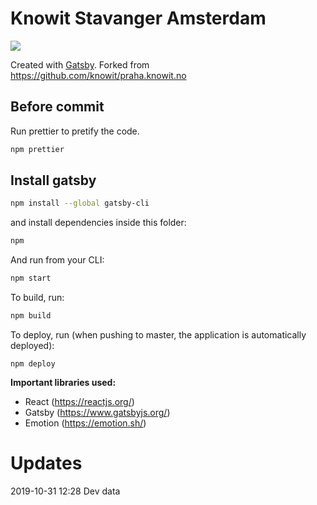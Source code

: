 # Knowit Stavanger Amsterdam

![](https://github.com/knowit/amsterdam.knowit.no/workflows/Deploy%20to%20gh-pages%20site/badge.svg)

Created with [Gatsby](https://www.gatsbyjs.org/).
Forked from https://github.com/knowit/praha.knowit.no


## Before commit

Run prettier to pretify the code.

```sh
npm prettier
```

## Install gatsby

```sh
npm install --global gatsby-cli
```

and install dependencies inside this folder:

```sh
npm
```

And run from your CLI:

```sh
npm start
```

To build, run:

```sh
npm build
```

To deploy, run (when pushing to master, the application is automatically deployed):

```
npm deploy
```

**Important libraries used:**

- React (https://reactjs.org/)
- Gatsby (https://www.gatsbyjs.org/)
- Emotion (https://emotion.sh/)

# Updates
2019-10-31 12:28 Dev data
